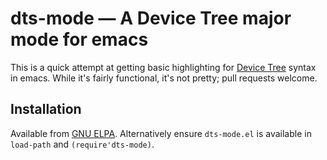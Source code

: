 # dts-mode — A Device Tree major mode for emacs

This is a quick attempt at getting basic highlighting for [Device
Tree][devicetree] syntax in emacs. While it's fairly functional, it's not
pretty; pull requests welcome.

[devicetree]: https://www.devicetree.org/

## Installation

Available from [GNU ELPA](https://elpa.gnu.org/packages/dts-mode.html).
Alternatively ensure `dts-mode.el` is available in `load-path`
and `(require'dts-mode)`.
